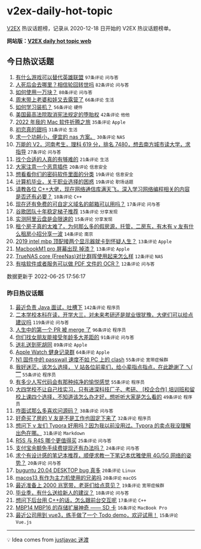 # v2ex-daily-hot-topic

[V2EX](https://www.v2ex.com/) 热议话题榜，记录从 2020-12-18 日开始的 V2EX 热议话题榜单。

**网站版：[V2EX daily hot topic web](https://boojack.github.io/v2ex-daily-hot-topic-web/)**

## 今日热议话题

<!-- TODAY BEGIN -->

1. [有什么游戏可以替代英雄联盟](https://www.v2ex.com/t/862097) `97条评论` `问与答`
1. [人死后会去哪里？相信轮回转世吗](https://www.v2ex.com/t/862131) `82条评论` `问与答`
1. [如何使用一万块？](https://www.v2ex.com/t/862072) `80条评论` `问与答`
1. [周末带上老婆和娃又去露营了](https://www.v2ex.com/t/862068) `66条评论` `生活`
1. [如何学习装机？](https://www.v2ex.com/t/862084) `56条评论` `硬件`
1. [美国最高法院取消宪法规定的堕胎权](https://www.v2ex.com/t/862099) `42条评论` `他他`
1. [2022 年我的 Mac 软件折腾之旅](https://www.v2ex.com/t/862138) `35条评论` `Apple`
1. [初恋真的甜吗](https://www.v2ex.com/t/862133) `31条评论` `生活`
1. [求一个功耗小，便宜的 nas 方案。](https://www.v2ex.com/t/862079) `30条评论` `NAS`
1. [万能的 V2，河南考生，理科 619 分，排名 7480，想去南方城市读大学，求指导](https://www.v2ex.com/t/862179) `27条评论` `问与答`
1. [找个合适的人真的有够难的](https://www.v2ex.com/t/862142) `21条评论` `生活`
1. [大家注意一个恶意插件](https://www.v2ex.com/t/862135) `20条评论` `信息安全`
1. [想看看你们的密码软件里面的分类](https://www.v2ex.com/t/862169) `19条评论` `信息安全`
1. [计算机毕业，关于职业选择的困惑](https://www.v2ex.com/t/862078) `19条评论` `职场话题`
1. [请教各位 C++大佬，现在网络通信库满天飞，深入学习网络编程相关的内容是否还有必要？](https://www.v2ex.com/t/862146) `18条评论` `C++`
1. [现在还有免费的可自定义域名的邮箱可以用吗？](https://www.v2ex.com/t/862159) `17条评论` `问与答`
1. [谷歌团队十年稳定梯子推荐](https://www.v2ex.com/t/862198) `15条评论` `分享发现`
1. [实测阿里云盘是会限速的](https://www.v2ex.com/t/862141) `15条评论` `分享发现`
1. [租个房子真的太难了，为何那么多的假房源，托管，二房东，有木有 v 友有什么租房小招分享一波](https://www.v2ex.com/t/862139) `14条评论` `南京`
1. [2019 intel mbp 顶配接两个显示器就卡到怀疑人生？](https://www.v2ex.com/t/862176) `13条评论` `Apple`
1. [MacbookM1 pro 屏幕出现 掉漆？](https://www.v2ex.com/t/862120) `13条评论` `Apple`
1. [TrueNAS core (FreeNas)对比群晖使用起来怎么样](https://www.v2ex.com/t/862202) `12条评论` `NAS`
1. [有啥软件或者服务可以做 PDF 文件的 OCR？](https://www.v2ex.com/t/862155) `12条评论` `问与答`

数据更新于 2022-06-25 17:56:17

<!-- TODAY END -->

### 昨日热议话题

<!-- YESTERDAY BEGIN -->

1. [最近负责 Java 面试，吐槽下](https://www.v2ex.com/t/861954) `142条评论` `程序员`
1. [二本学校本科在读，开学大三，对未来考研还是就业很犹豫，大佬们可以给点建议吗](https://www.v2ex.com/t/861826) `119条评论` `问与答`
1. [人生中的第一个 PR 被 merge 了](https://www.v2ex.com/t/861906) `96条评论` `程序员`
1. [你们找女朋友能接受年龄多大差距的](https://www.v2ex.com/t/861916) `91条评论` `问与答`
1. [送礼送到死胡同](https://www.v2ex.com/t/861830) `89条评论` `Apple`
1. [Apple Watch 健身记录群](https://www.v2ex.com/t/861927) `64条评论` `Apple`
1. [N1 固件中的 passwall 速度不如 PC 上的 clash](https://www.v2ex.com/t/861824) `55条评论` `宽带症候群`
1. [我好迷茫，该怎么选择， V 站各位前辈们，给小辈指点指点，在此跪谢了 ㄟ( ▔](https://www.v2ex.com/t/861929) `55条评论` `程序员`
1. [有多少人写代码会有那种纯净的愉悦感觉](https://www.v2ex.com/t/861945) `55条评论` `程序员`
1. [大四学校不让自己找实习，只有进深科技厂子、考研、 [校企合作] 培训班和留校上课四个选择，不知道该怎么办才好，想听听大家是怎么看的](https://www.v2ex.com/t/861953) `49条评论` `程序员`
1. [咋面试那么多喜欢问源码？](https://www.v2ex.com/t/861918) `38条评论` `问与答`
1. [好奇买了房的 V 友是不是工作也固定下来了](https://www.v2ex.com/t/861931) `32条评论` `程序员`
1. [想问下 v 友们 Typora 好用吗？因为我以前没用过。Typora 的卖点我没理解出色在哪。](https://www.v2ex.com/t/861901) `31条评论` `Markdown`
1. [R5S 与 R4S 哪个更值得买](https://www.v2ex.com/t/861873) `25条评论` `问与答`
1. [支付宝余额免手续费提现还有办法吗？](https://www.v2ex.com/t/861846) `24条评论` `问与答`
1. [求个有设计感的笔记本推荐，顺便求教一下笔记本优雅使用 4G/5G 网络的姿势？](https://www.v2ex.com/t/862003) `20条评论` `问与答`
1. [buguntu 20.04 DESKTOP bug 真多](https://www.v2ex.com/t/861973) `20条评论` `Linux`
1. [macos13 有作为主力机使用的兄弟吗](https://www.v2ex.com/t/861972) `20条评论` `macOS`
1. [最近准备上 2000 兆宽带，老哥们给点意见？](https://www.v2ex.com/t/861829) `19条评论` `宽带症候群`
1. [毕业季，有什么送给新人的建议？](https://www.v2ex.com/t/861828) `18条评论` `问与答`
1. [想问下后台用 C++的话，怎么跟前台交互呢](https://www.v2ex.com/t/861863) `17条评论` `C++`
1. [MBP14 MBP16 的存储扩展神奇 —— SD 卡](https://www.v2ex.com/t/862002) `16条评论` `MacBook Pro`
1. [最近公司用到 vue3，练手做了一个 Todo demo，欢迎试用！](https://www.v2ex.com/t/861974) `15条评论` `Vue.js`

<!-- YESTERDAY END -->

---

💡 Idea comes from [justjavac 迷渡](https://github.com/justjavac/)
